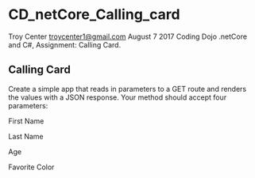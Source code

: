 # CD_netCore_Calling_card
Troy Center troycenter1@gmail.com August 7 2017
Coding Dojo .netCore and C#, Assignment: Calling Card. 

## Calling Card
Create a simple app that reads in parameters to a GET route and renders the values with a JSON response. Your method should accept four parameters:

First Name

Last Name

Age

Favorite Color